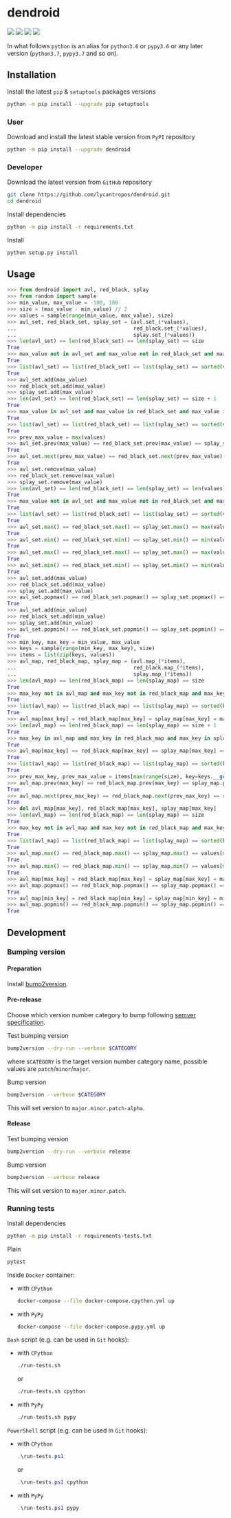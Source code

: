 dendroid
========

[![](https://github.com/lycantropos/dendroid/workflows/CI/badge.svg)](https://github.com/lycantropos/dendroid/actions/workflows/ci.yml "Github Actions")
[![](https://codecov.io/gh/lycantropos/dendroid/branch/master/graph/badge.svg)](https://codecov.io/gh/lycantropos/dendroid "Codecov")
[![](https://img.shields.io/github/license/lycantropos/dendroid.svg)](https://github.com/lycantropos/dendroid/blob/master/LICENSE "License")
[![](https://badge.fury.io/py/dendroid.svg)](https://badge.fury.io/py/dendroid "PyPI")

In what follows `python` is an alias for `python3.6` or `pypy3.6`
or any later version (`python3.7`, `pypy3.7` and so on).

Installation
------------

Install the latest `pip` & `setuptools` packages versions
```bash
python -m pip install --upgrade pip setuptools
```

### User

Download and install the latest stable version from `PyPI` repository
```bash
python -m pip install --upgrade dendroid
```

### Developer

Download the latest version from `GitHub` repository
```bash
git clone https://github.com/lycantropos/dendroid.git
cd dendroid
```

Install dependencies
```bash
python -m pip install -r requirements.txt
```

Install
```bash
python setup.py install
```

Usage
-----

```python
>>> from dendroid import avl, red_black, splay
>>> from random import sample
>>> min_value, max_value = -100, 100
>>> size = (max_value - min_value) // 2
>>> values = sample(range(min_value, max_value), size)
>>> avl_set, red_black_set, splay_set = (avl.set_(*values),
...                                      red_black.set_(*values),
...                                      splay.set_(*values))
>>> len(avl_set) == len(red_black_set) == len(splay_set) == size
True
>>> max_value not in avl_set and max_value not in red_black_set and max_value not in splay_set
True
>>> list(avl_set) == list(red_black_set) == list(splay_set) == sorted(values)
True
>>> avl_set.add(max_value)
>>> red_black_set.add(max_value)
>>> splay_set.add(max_value)
>>> len(avl_set) == len(red_black_set) == len(splay_set) == size + 1
True
>>> max_value in avl_set and max_value in red_black_set and max_value in splay_set
True
>>> list(avl_set) == list(red_black_set) == list(splay_set) == sorted(values) + [max_value]
True
>>> prev_max_value = max(values)
>>> avl_set.prev(max_value) == red_black_set.prev(max_value) == splay_set.prev(max_value) == prev_max_value
True
>>> avl_set.next(prev_max_value) == red_black_set.next(prev_max_value) == splay_set.next(prev_max_value) == max_value
True
>>> avl_set.remove(max_value)
>>> red_black_set.remove(max_value)
>>> splay_set.remove(max_value)
>>> len(avl_set) == len(red_black_set) == len(splay_set) == len(values)
True
>>> max_value not in avl_set and max_value not in red_black_set and max_value not in splay_set
True
>>> list(avl_set) == list(red_black_set) == list(splay_set) == sorted(values)
True
>>> avl_set.max() == red_black_set.max() == splay_set.max() == max(values)
True
>>> avl_set.min() == red_black_set.min() == splay_set.min() == min(values)
True
>>> avl_set.max() == red_black_set.max() == splay_set.max() == max(values)
True
>>> avl_set.min() == red_black_set.min() == splay_set.min() == min(values)
True
>>> avl_set.add(max_value)
>>> red_black_set.add(max_value)
>>> splay_set.add(max_value)
>>> avl_set.popmax() == red_black_set.popmax() == splay_set.popmax() == max_value
True
>>> avl_set.add(min_value)
>>> red_black_set.add(min_value)
>>> splay_set.add(min_value)
>>> avl_set.popmin() == red_black_set.popmin() == splay_set.popmin() == min_value
True
>>> min_key, max_key = min_value, max_value
>>> keys = sample(range(min_key, max_key), size)
>>> items = list(zip(keys, values))
>>> avl_map, red_black_map, splay_map = (avl.map_(*items),
...                                      red_black.map_(*items),
...                                      splay.map_(*items))
>>> len(avl_map) == len(red_black_map) == len(splay_map) == size
True
>>> max_key not in avl_map and max_key not in red_black_map and max_key not in splay_map
True
>>> list(avl_map) == list(red_black_map) == list(splay_map) == sorted(keys)
True
>>> avl_map[max_key] = red_black_map[max_key] = splay_map[max_key] = max_value
>>> len(avl_map) == len(red_black_map) == len(splay_map) == size + 1
True
>>> max_key in avl_map and max_key in red_black_map and max_key in splay_map
True
>>> avl_map[max_key] == red_black_map[max_key] == splay_map[max_key] == max_value
True
>>> list(avl_map) == list(red_black_map) == list(splay_map) == sorted(keys) + [max_key]
True
>>> prev_max_key, prev_max_value = items[max(range(size), key=keys.__getitem__)]
>>> avl_map.prev(max_key) == red_black_map.prev(max_key) == splay_map.prev(max_key) == prev_max_value
True
>>> avl_map.next(prev_max_key) == red_black_map.next(prev_max_key) == splay_map.next(prev_max_key) == max_value
True
>>> del avl_map[max_key], red_black_map[max_key], splay_map[max_key]
>>> len(avl_map) == len(red_black_map) == len(splay_map) == size
True
>>> max_key not in avl_map and max_key not in red_black_map and max_key not in splay_map
True
>>> list(avl_map) == list(red_black_map) == list(splay_map) == sorted(keys)
True
>>> avl_map.max() == red_black_map.max() == splay_map.max() == values[max(range(size), key=keys.__getitem__)]
True
>>> avl_map.min() == red_black_map.min() == splay_map.min() == values[min(range(size), key=keys.__getitem__)]
True
>>> avl_map[max_key] = red_black_map[max_key] = splay_map[max_key] = max_value
>>> avl_map.popmax() == red_black_map.popmax() == splay_map.popmax() == max_value
True
>>> avl_map[min_key] = red_black_map[min_key] = splay_map[min_key] = min_value
>>> avl_map.popmin() == red_black_map.popmin() == splay_map.popmin() == min_value
True

```

Development
-----------

### Bumping version

#### Preparation

Install
[bump2version](https://github.com/c4urself/bump2version#installation).

#### Pre-release

Choose which version number category to bump following [semver
specification](http://semver.org/).

Test bumping version
```bash
bump2version --dry-run --verbose $CATEGORY
```

where `$CATEGORY` is the target version number category name, possible
values are `patch`/`minor`/`major`.

Bump version
```bash
bump2version --verbose $CATEGORY
```

This will set version to `major.minor.patch-alpha`. 

#### Release

Test bumping version
```bash
bump2version --dry-run --verbose release
```

Bump version
```bash
bump2version --verbose release
```

This will set version to `major.minor.patch`.

### Running tests

Install dependencies
```bash
python -m pip install -r requirements-tests.txt
```

Plain
```bash
pytest
```

Inside `Docker` container:
- with `CPython`
  ```bash
  docker-compose --file docker-compose.cpython.yml up
  ```
- with `PyPy`
  ```bash
  docker-compose --file docker-compose.pypy.yml up
  ```

`Bash` script (e.g. can be used in `Git` hooks):
- with `CPython`
  ```bash
  ./run-tests.sh
  ```
  or
  ```bash
  ./run-tests.sh cpython
  ```

- with `PyPy`
  ```bash
  ./run-tests.sh pypy
  ```

`PowerShell` script (e.g. can be used in `Git` hooks):
- with `CPython`
  ```powershell
  .\run-tests.ps1
  ```
  or
  ```powershell
  .\run-tests.ps1 cpython
  ```
- with `PyPy`
  ```powershell
  .\run-tests.ps1 pypy
  ```

